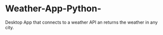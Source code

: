 # Weather-App-Python-

Desktop App that connects to a weather API an returns the weather in any city.
